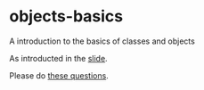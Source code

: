 # objects-basics
A introduction to the basics of classes and objects 

As introducted in the [slide](https://docs.google.com/presentation/d/1BlaAxe4hDz_mWPnDGAlbco4Q48tIwqIJR-Jo2ODImus/edit?usp=sharing). 

Please do [these questions](https://docs.google.com/document/d/19V2iZx03ESX9Xhhdk7gECCQdpbmisbKdcmRcM-gBReg/edit?usp=sharing). 
